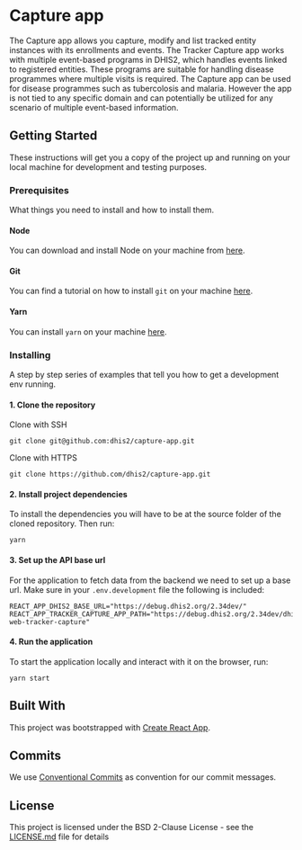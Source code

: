 # Capture app

The Capture app allows you capture, modify and list tracked entity instances with its enrollments and events. The Tracker Capture app works with multiple event-based programs in DHIS2, which handles events linked to registered entities. These programs are suitable for handling disease programmes where multiple visits is required. The Capture app can be used for disease programmes such as tubercolosis and malaria. However the app is not tied to any specific domain and can potentially be utilized for any scenario of multiple event-based information.

## Getting Started

These instructions will get you a copy of the project up and running on your local machine for development and testing purposes.

### Prerequisites

What things you need to install and how to install them.

#### Node 

You can download and install Node on your machine from [here](https://nodejs.org/en/download/).

#### Git 

You can find a tutorial on how to install `git` on your machine [here](https://www.atlassian.com/git/tutorials/install-git).

#### Yarn 

You can install `yarn` on your machine [here](https://classic.yarnpkg.com/en/docs/install/).


### Installing

A step by step series of examples that tell you how to get a development env running.

#### 1. Clone the repository

Clone with SSH
```
git clone git@github.com:dhis2/capture-app.git
```

Clone with HTTPS 
```
git clone https://github.com/dhis2/capture-app.git
```

#### 2. Install project dependencies

To install the dependencies you will have to be at the source folder of the cloned repository. Then run:

```
yarn 
```

#### 3. Set up the API base url

For the application to fetch data from the backend we need to set up a base url. Make sure in your `.env.development` file the following is included:

```
REACT_APP_DHIS2_BASE_URL="https://debug.dhis2.org/2.34dev/"
REACT_APP_TRACKER_CAPTURE_APP_PATH="https://debug.dhis2.org/2.34dev/dhis-web-tracker-capture"
```

#### 4. Run the application

To start the application locally and interact with it on the browser, run:

```
yarn start
```

## Built With

This project was bootstrapped with [Create React App](https://github.com/facebookincubator/create-react-app).


## Commits

We use [Conventional Commits](https://www.conventionalcommits.org/en/v1.0.0-beta.4/) as convention for our commit messages.

## License

This project is licensed under the BSD 2-Clause License - see the [LICENSE.md](LICENSE.md) file for details
